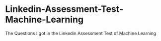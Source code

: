 # Linkedin-Assessment-Test-Machine-Learning
The Questions I got in the Linkedin Assessment Test of Machine Learning
